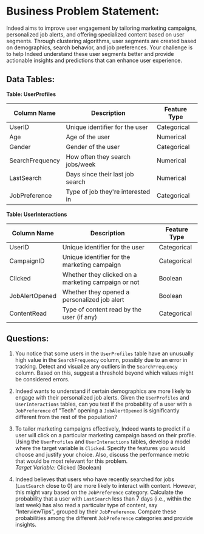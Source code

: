 # **Business Problem Statement:**
Indeed aims to improve user engagement by tailoring marketing campaigns, personalized job alerts, and offering specialized content based on user segments. Through clustering algorithms, user segments are created based on demographics, search behavior, and job preferences. Your challenge is to help Indeed understand these user segments better and provide actionable insights and predictions that can enhance user experience.

## **Data Tables:**

**Table: UserProfiles**

| Column Name     | Description                       | Feature Type   |
|-----------------|-----------------------------------|----------------|
| UserID          | Unique identifier for the user    | Categorical    |
| Age             | Age of the user                   | Numerical      |
| Gender          | Gender of the user                | Categorical    |
| SearchFrequency | How often they search jobs/week   | Numerical      |
| LastSearch      | Days since their last job search  | Numerical      |
| JobPreference   | Type of job they're interested in | Categorical    |

**Table: UserInteractions**

| Column Name    | Description                              | Feature Type  |
|----------------|------------------------------------------|---------------|
| UserID         | Unique identifier for the user           | Categorical   |
| CampaignID     | Unique identifier for the marketing campaign | Categorical |
| Clicked        | Whether they clicked on a marketing campaign or not | Boolean   |
| JobAlertOpened | Whether they opened a personalized job alert | Boolean     |
| ContentRead    | Type of content read by the user (if any) | Categorical |

## **Questions:**

1. You notice that some users in the `UserProfiles` table have an unusually high value in the `SearchFrequency` column, possibly due to an error in tracking. Detect and visualize any outliers in the `SearchFrequency` column. Based on this, suggest a threshold beyond which values might be considered errors.  


2. Indeed wants to understand if certain demographics are more likely to engage with their personalized job alerts. Given the `UserProfiles` and `UserInteractions` tables, can you test if the probability of a user with a `JobPreference` of "Tech" opening a `JobAlertOpened` is significantly different from the rest of the population?  


3. To tailor marketing campaigns effectively, Indeed wants to predict if a user will click on a particular marketing campaign based on their profile.  Using the `UserProfiles` and `UserInteractions` tables, develop a model where the target variable is `Clicked`. Specify the features you would choose and justify your choice. Also, discuss the performance metric that would be most relevant for this problem.  
*Target Variable:* Clicked (Boolean)  

4. Indeed believes that users who have recently searched for jobs (`LastSearch` close to 0) are more likely to interact with content. However, this might vary based on the `JobPreference` category. Calculate the probability that a user with `LastSearch` less than 7 days (i.e., within the last week) has also read a particular type of content, say "InterviewTips", grouped by their `JobPreference`. Compare these probabilities among the different `JobPreference` categories and provide insights.  

